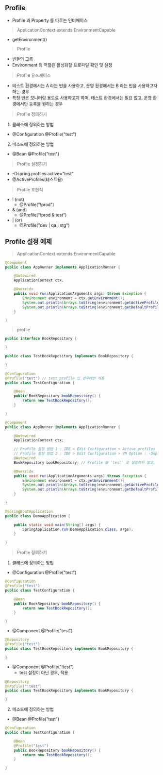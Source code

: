 ## Profile

- Profile 과 Property 를 다루는 인터페이스

> ApplicationContext extends EnvironmentCapable

- getEnvironment()

> Profile

- 빈들의 그룹
- Environment 의 역할은 활성화할 프로파일 확인 및 설정

> Profile 유즈케이스

- 테스트 환경에서는 A 라는 빈을 사용하고, 운영 환경에서는 B 라는 빈을 사용하고자 하는 경우
- 특정 빈은 모니터링 용도로 사용하고자 하며, 테스트 환경에서는 필요 없고, 운영 환경에서만 등록을 원하는 경우

> Profile 정의하기

1. 클래스에 정의하는 방법

- @Configuration @Profile("test")

2. 메소드에 정의하는 방법

- @Bean @Profile("test")

> Profile 설정하기

- -Dspring.profiles.active="test"
- @ActiveProfiles(테스트용)

> Profile 표현식

- ! (not)
    - @Profile("!prod")
- & (and)
    - @Profile("!prod & test")
- | (or)
    - @Profile("dev | qa | stg")

## Profile 설정 예제

> ApplicationContext extends EnvironmentCapable

````java
@Component
public class AppRunner implements ApplicationRunner {

    @Autowired
    ApplicationContext ctx;

    @Override
    public void run(ApplicationArguments args) throws Exception {
        Environment environment = ctx.getEnvironment();
        System.out.println(Arrays.toString(environment.getActiveProfiles()); // [] - 설정된 profile 실행
        System.out.println(Arrays.toString(environment.getDefaultProfiles())); // [default] - default 로 항상 실행
    }

}
````

> profile

````java
public interface BookRepository {

}
````

````java
public class TestBookRepository implements BookRepository {

}
````

````java
@Configuration
@Profile("test") // test profile 인 경우에만 적용
public class TestConfiguration {

    @Bean
    public BookRepository bookRepository() {
        return new TestBookRepository();
    }

}
````

````java
@Component
public class AppRunner implements ApplicationRunner {

    @Autowired
    ApplicationContext ctx;

    // Profile 설정 방법 1 : IDE > Edit Configuration > Active profiles : test
    // Profile 설정 방법 2 : IDE > Edit Configuration > VM Option : -Dspring.profiles.active="test"
    @Autowired
    BookRepository bookRepository; // Profile 을 'test' 로 설정하지 않고, 실행 시 BookRepository 빈을 찾을 수 없으므로 에러 발생

    @Override
    public void run(ApplicationArguments args) throws Exception {
        Environment environment = ctx.getEnvironment();
        System.out.println(Arrays.toString(environment.getActiveProfiles());
        System.out.println(Arrays.toString(environment.getDefaultProfiles()));
    }

}
````

````java
@SpringBootApplication
public class DemoApplication {

    public static void main(String[] args) {
        SpringApplication.run(DemoApplication.class, args);
    }

}
````

> Profile 정의하기

1. 클래스에 정의하는 방법

- @Configuration @Profile("test")

````java
@Configuration
@Profile("test")
public class TestConfiguration {

    @Bean
    public BookRepository bookRepository() {
        return new TestBookRepository();
    }

}
````

- @Component @Profile("test")

````java
@Repository
@Profile("test")
public class TestBookRepository implements BookRepository {

}
````

- @Component @Profile("!test")
  - test 설정이 아닌 경우, 적용

````java
@Repository
@Profile("!test")
public class TestBookRepository implements BookRepository {

}
````

2. 메소드에 정의하는 방법

- @Bean @Profile("test")

````java
@Configuration
public class TestConfiguration {

    @Bean
    @Profile("test")
    public BookRepository bookRepository() {
        return new TestBookRepository();
    }

}
````
